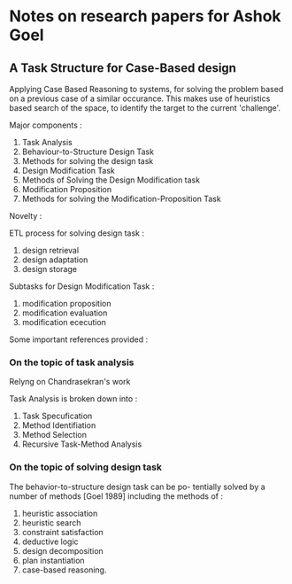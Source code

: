 # Notes on research papers for Ashok Goel

## A Task Structure for Case-Based design

Applying Case Based Reasoning to systems, for solving the problem based on a previous case of a similar occurance. This makes use of heuristics based search of the space, to identify the target to the current 'challenge'. 

Major components : 

1. Task Analysis
2. Behaviour-to-Structure Design Task
3. Methods for solving the design task
4. Design Modification Task
5. Methods of Solving the Design Modification task
6. Modification Proposition
7. Methods for solving the Modification-Proposition Task

Novelty : 

ETL process for solving design task : 
1. design retrieval
2. design adaptation
3. design storage 

Subtasks for Design Modification Task :

1. modification proposition
2. modification evaluation
3. modification ececution


Some important references provided : 
### On the topic of task analysis

Relyng on Chandrasekran's work

Task Analysis is broken down into : 

1. Task Specufication
2. Method Identifiation
3. Method Selection
4. Recursive Task-Method Analysis


### On the topic of solving design task

The behavior-to-structure design task can be po-
tentially solved by a number of methods [Goel
1989] including the methods of :

1. heuristic association
2. heuristic search
3. constraint satisfaction
4. deductive logic
5. design decomposition
6. plan instantiation
7. case-based reasoning. 

